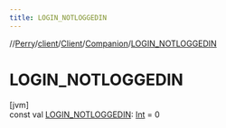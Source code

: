 ```yaml
---
title: LOGIN_NOTLOGGEDIN
---
```

//[Perry](../../../../index.html)/[client](../../index.html)/[Client](../index.html)/[Companion](index.html)/[LOGIN_NOTLOGGEDIN](-l-o-g-i-n_-n-o-t-l-o-g-g-e-d-i-n.html)



# LOGIN_NOTLOGGEDIN



[jvm]\
const val [LOGIN_NOTLOGGEDIN](-l-o-g-i-n_-n-o-t-l-o-g-g-e-d-i-n.html): [Int](https://kotlinlang.org/api/latest/jvm/stdlib/kotlin/-int/index.html) = 0




